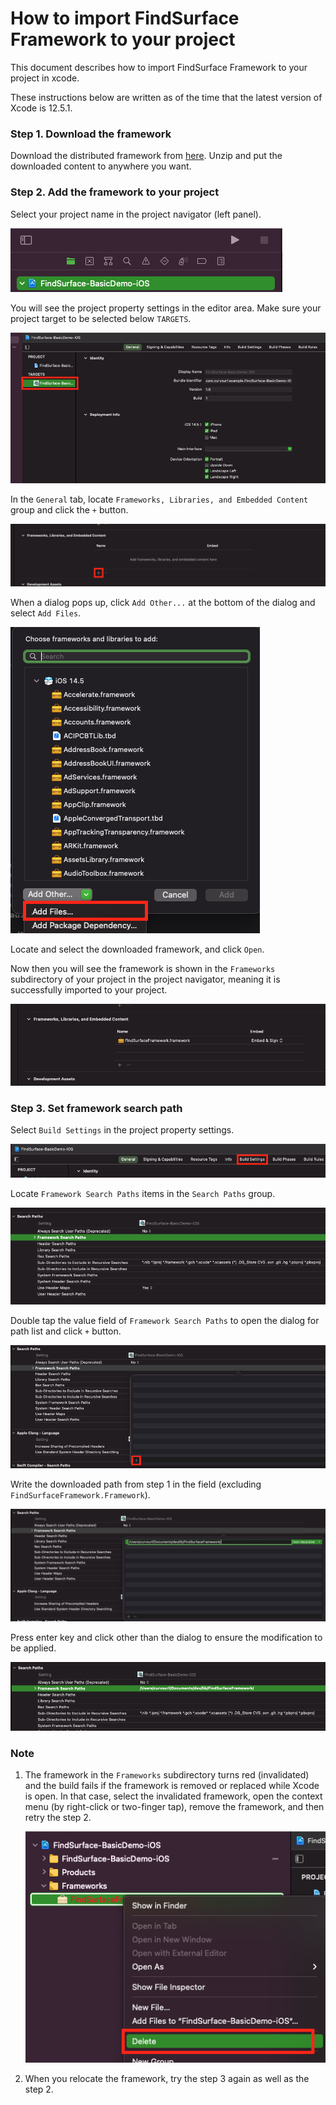 # How to import FindSurface Framework to your project

This document describes how to import FindSurface Framework to your project in xcode.

These instructions below are written as of the time that the latest version of Xcode is 12.5.1.



### Step 1. Download the framework

Download the distributed framework from [here](https://github.com/CurvSurf/FindSurface-iOS/releases). Unzip and put the downloaded content to anywhere you want.



### Step 2. Add the framework to your project

Select your project name in the project navigator (left panel).

![select-project.png](images/select-project.png)

You will see the project property settings in the editor area. Make sure your project target to be selected below `TARGETS`.

![select-targets.png](images/select-targets.png)

In the `General` tab, locate `Frameworks, Libraries, and Embedded Content` group and click the `+` button.

![frameworks-libraries-and-embedded-content.png](images/frameworks-libraries-and-embedded-content.png)

When a dialog pops up, click `Add Other...` at the bottom of the dialog and select `Add Files`.

![dialog-pops-up.png](images/dialog-pops-up.png)

Locate and select the downloaded framework, and click `Open`.

Now then you will see the framework is shown in the  `Frameworks` subdirectory of your project in the project navigator, meaning it is successfully imported to your project.

![framework-is-imported.png](images/framework-is-imported.png)



### Step 3. Set framework search path

Select `Build Settings` in the project property settings.

![select-build-settings](images/select-build-settings.png)

Locate `Framework Search Paths` items in the `Search Paths` group.

![locate-search-paths.png](images/locate-search-paths.png)

Double tap the value field of `Framework Search Paths` to open the dialog for path list and click `+` button.

![click-plus-button.png](images/click-plus-button.png)

Write the downloaded path from step 1 in the field (excluding `FindSurfaceFramework.Framework`).

![write-the-path.png](images/write-the-path.png)

Press enter key and click other than the dialog to ensure the modification to be applied.

![path-modified.png](images/path-modified.png)



### Note

1. The framework in the `Frameworks` subdirectory turns red (invalidated) and the build fails if the framework is removed or replaced while Xcode is open. In that case, select the invalidated framework, open the context menu (by right-click or two-finger tap), remove the framework, and then retry the step 2.

   ![deleting-invalidated-framework.png](images/deleting-invalidated-framework.png)

2. When you relocate the framework, try the step 3 again as well as the step 2.

